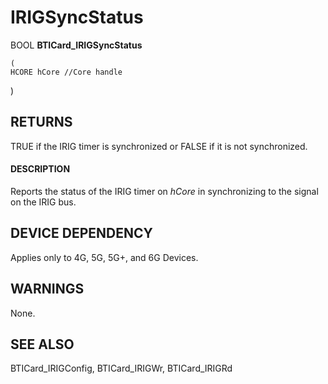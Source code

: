 # **IRIGSyncStatus**

BOOL **BTICard\_IRIGSyncStatus**

```
(
HCORE hCore //Core handle
```
)

## **RETURNS**

TRUE if the IRIG timer is synchronized or FALSE if it is not synchronized.

#### **DESCRIPTION**

Reports the status of the IRIG timer on *hCore* in synchronizing to the signal on the IRIG bus.

## **DEVICE DEPENDENCY**

Applies only to 4G, 5G, 5G+, and 6G Devices.

## **WARNINGS**

None.

## **SEE ALSO**

BTICard\_IRIGConfig, BTICard\_IRIGWr, BTICard\_IRIGRd